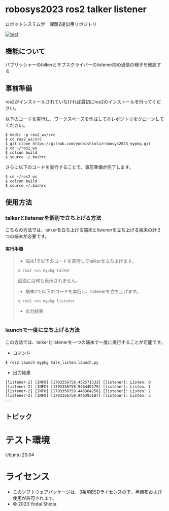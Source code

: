 # robosys2023 ros2 talker listener

ロボットシステム学　課題2提出用リポジトリ

[![test](https://github.com/yodaishiota/robosys2023_mypkg/actions/workflows/test.yml/badge.svg)](https://github.com/yodaishiota/robosys2023_mypkg/actions/workflows/test.yml)

## 機能について
パブリッシャーのtalkerとサブスクライバーのlistener間の通信の様子を確認する

## 事前準備
ros2がインストールされていなければ最初にros2のインストールを行ってください。

以下のコードを実行し、ワークスペースを作成して本レポジトリをクローンしてください。
```
$ mkdir -p ros2_ws/src
$ cd ros2_ws/src
$ git clone https://github.com/yodaishiota/robosys2023_mypkg.git
$ cd ~/ros2_ws
$ colcon build
$ source ~/.bashrc
```
さらに以下のコードを実行することで、事前準備が完了します。
```
$ cd ~/ros2_ws
$ colcon build
$ source ~/.bashrc
```

## 使用方法
### talkerとlistenerを個別で立ち上げる方法
こちらの方法では、talkerを立ち上げる端末とlistenerを立ち上げる端末の計２つの端末が必要です。
#### 実行手順
> * 端末1で以下のコードを実行してtalkerを立ち上げます。
> ```
> $ ros2 run mypkg talker
> ```
> 画面には何も表示されません。
> * 端末2で以下のコードを実行し、listenerを立ち上げます。
> ```
> $ ros2 run mypkg listener
> ```
> * 出力結果
> ```
> 
> ```

### launchで一度に立ち上げる方法
この方法では、talkerとlistenerを一つの端末で一度に実行することが可能です。
* コマンド
```
$ ros2 launch mypkg talk_listen.launch.py
```
* 出力結果
```
[listener-2] [INFO] [1703356758.452571533] [listener]: Listen: 0
[listener-2] [INFO] [1703356758.946440279] [listener]: Listen: 1
[listener-2] [INFO] [1703356759.446384256] [listener]: Listen: 2
[listener-2] [INFO] [1703356759.946393187] [listener]: Listen: 3
...
```

## トピック

# テスト環境
Ubuntu 20.04

# ライセンス
* このソフトウェアパッケージは、3条項BSDライセンスの下、再頒布および使用が許可されます。
* © 2023 Yodai Shiota
